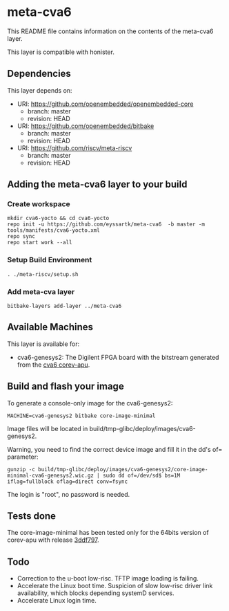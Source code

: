 # meta-cva6

This README file contains information on the contents of the meta-cva6 layer.

This layer is compatible with honister.

## Dependencies

This layer depends on:

* URI: https://github.com/openembedded/openembedded-core
  * branch: master
  * revision: HEAD
* URI: https://github.com/openembedded/bitbake
  * branch: master
  * revision: HEAD
* URI: https://github.com/riscv/meta-riscv
  * branch: master  
  * revision: HEAD

## Adding the meta-cva6 layer to your build

### Create workspace
```text
mkdir cva6-yocto && cd cva6-yocto
repo init -u https://github.com/eyssartk/meta-cva6  -b master -m tools/manifests/cva6-yocto.xml
repo sync
repo start work --all
```

### Setup Build Environment
```text
. ./meta-riscv/setup.sh
```

### Add meta-cva layer
```text
bitbake-layers add-layer ../meta-cva6
```

## Available Machines

This layer is available for:

* cva6-genesys2: The Digilent FPGA board with the bitstream generated from the [cva6 corev-apu](https://github.com/openhwgroup/cva6).

## Build and flash your image

To generate a console-only image for the cva6-genesys2:
```text
MACHINE=cva6-genesys2 bitbake core-image-minimal
```
Image files will be located in build/tmp-glibc/deploy/images/cva6-genesys2.

Warning, you need to find the correct device image and fill it in the dd's of= parameter:

```gunzip -c build/tmp-glibc/deploy/images/cva6-genesys2/core-image-minimal-cva6-genesys2.wic.gz | sudo dd of=/dev/sd$ bs=1M iflag=fullblock oflag=direct conv=fsync```

The login is "root", no password is needed.

## Tests done

The core-image-minimal has been tested only for the 64bits version of corev-apu with release [3ddf797](https://github.com/openhwgroup/cva6/tree/3ddf797e95923fd11113c8e443046105dfbf8843).

## Todo

- Correction to the u-boot low-risc. TFTP image loading is failing.
- Accelerate the Linux boot time. Suspicion of slow low-risc driver link availability, which blocks depending systemD services.
- Accelerate Linux login time.
